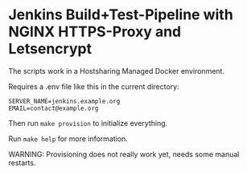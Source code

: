 # Jenkins Build+Test-Pipeline with NGINX HTTPS-Proxy and Letsencrypt

The scripts work in a Hostsharing Managed Docker environment.

Requires a .env file like this in the current directory: 

```
SERVER_NAME=jenkins.example.org
EMAIL=contact@example.org
```

Then run `make provision` to initialize everything.

Run `make help` for more information.

WARNING: Provisioning does not really work yet, needs some manual restarts.
